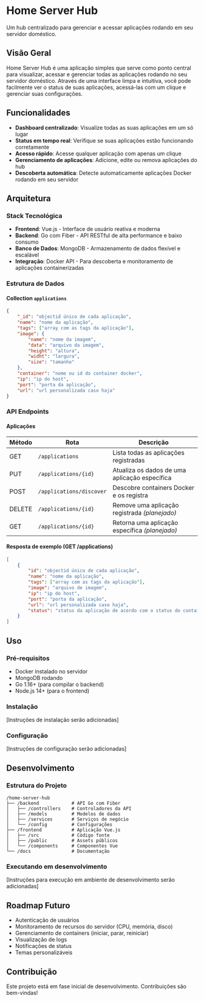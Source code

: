 # Home Server Hub

Um hub centralizado para gerenciar e acessar aplicações rodando em seu servidor doméstico.

## Visão Geral

Home Server Hub é uma aplicação simples que serve como ponto central para visualizar, acessar e gerenciar todas as aplicações rodando no seu servidor doméstico. Através de uma interface limpa e intuitiva, você pode facilmente ver o status de suas aplicações, acessá-las com um clique e gerenciar suas configurações.

## Funcionalidades

- **Dashboard centralizado**: Visualize todas as suas aplicações em um só lugar
- **Status em tempo real**: Verifique se suas aplicações estão funcionando corretamente
- **Acesso rápido**: Acesse qualquer aplicação com apenas um clique
- **Gerenciamento de aplicações**: Adicione, edite ou remova aplicações do hub
- **Descoberta automática**: Detecte automaticamente aplicações Docker rodando em seu servidor

## Arquitetura

### Stack Tecnológica

- **Frontend**: Vue.js - Interface de usuário reativa e moderna
- **Backend**: Go com Fiber - API RESTful de alta performance e baixo consumo
- **Banco de Dados**: MongoDB - Armazenamento de dados flexível e escalável
- **Integração**: Docker API - Para descoberta e monitoramento de aplicações containerizadas

### Estrutura de Dados

#### Collection `applications`

```json
{
    "_id": "objectid único de cada aplicação",
    "name": "nome da aplicação",
    "tags": ["array com as tags da aplicação"],
    "image": {
        "name": "nome da imagem",
        "data": "arquivo da imagem",
        "height": "altura",
        "widht": "largura",
        "size": "tamanho"
    },
    "container": "nome ou id do container docker",
    "ip": "ip do host",
    "port": "porta da aplicação",
    "url": "url personalizada caso haja"
}
```

### API Endpoints

#### Aplicações

| Método | Rota                     | Descrição                                      |
| ------ | ------------------------ | ---------------------------------------------- |
| GET    | `/applications`          | Lista todas as aplicações registradas          |
| PUT    | `/applications/{id}`     | Atualiza os dados de uma aplicação específica  |
| POST   | `/applications/discover` | Descobre containers Docker e os registra       |
| DELETE | `/applications/{id}`     | Remove uma aplicação registrada *(planejado)*  |
| GET    | `/applications/{id}`     | Retorna uma aplicação específica *(planejado)* |


#### Resposta de exemplo (GET /applications)

```json
[
    {
        "id": "objectid único de cada aplicação",
        "name": "nome da aplicação",
        "tags": ["array com as tags da aplicação"],
        "image": "arquivo de imagem",
        "ip": "ip do host",
        "port": "porta da aplicação",
        "url": "url personalizada caso haja",
        "status": "status da aplicação de acordo com o status do container"
    }
]
```

## Uso

### Pré-requisitos

- Docker instalado no servidor
- MongoDB rodando
- Go 1.16+ (para compilar o backend)
- Node.js 14+ (para o frontend)

### Instalação

[Instruções de instalação serão adicionadas]

### Configuração

[Instruções de configuração serão adicionadas]

## Desenvolvimento

### Estrutura do Projeto

```
/home-server-hub
├── /backend            # API Go com Fiber
│   ├── /controllers    # Controladores da API
│   ├── /models         # Modelos de dados
│   ├── /services       # Serviços de negócio
│   └── /config         # Configurações
├── /frontend           # Aplicação Vue.js
│   ├── /src            # Código fonte
│   ├── /public         # Assets públicos
│   └── /components     # Componentes Vue
└── /docs               # Documentação
```

### Executando em desenvolvimento

[Instruções para execução em ambiente de desenvolvimento serão adicionadas]

## Roadmap Futuro

- Autenticação de usuários
- Monitoramento de recursos do servidor (CPU, memória, disco)
- Gerenciamento de containers (iniciar, parar, reiniciar)
- Visualização de logs
- Notificações de status
- Temas personalizáveis

## Contribuição

Este projeto está em fase inicial de desenvolvimento. Contribuições são bem-vindas!